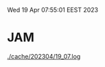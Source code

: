 Wed 19 Apr 07:55:01 EEST 2023
# JAM
<a href='./cache/202304/19_07.log'>./cache/202304/19_07.log</a>
